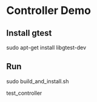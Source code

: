 # Controller Demo

## Install gtest

sudo apt-get install libgtest-dev

## Run

sudo build_and_install.sh

test_controller